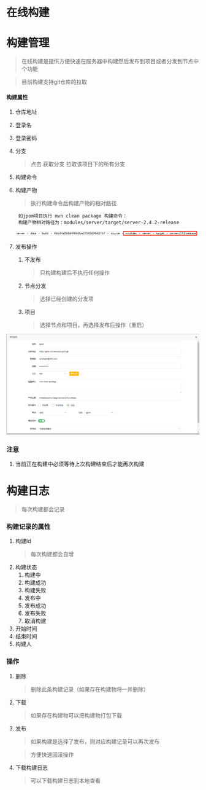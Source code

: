 # 在线构建


# 构建管理
 
> 在线构建是提供方便快速在服务器中构建然后发布到项目或者分发到节点中个功能

> 目前构建支持git仓库的拉取

#### 构建属性

1. 仓库地址
2. 登录名
3. 登录密码
4. 分支
    >  点击 获取分支 拉取该项目下的所有分支
4. 构建命令
5. 构建产物
    > 执行构建命令后构建产物的相对路径
    
        如jpom项目执行 mvn clean package 构建命令：
        构建产物相对路径为：modules/server/target/server-2.4.2-release
    ![构建路径](../images/build/src.png)
        
6. 发布操作
    1. 不发布
        > 只构建构建后不执行任何操作
    2. 节点分发
        > 选择已经创建的分发项
    3. 项目
        > 选择节点和项目，再选择发布后操作（重启）

![构建路径](../images/build/edit.png)

### 注意

1. 当前正在构建中必须等待上次构建结束后才能再次构建


# 构建日志

> 每次构建都会记录

### 构建记录的属性

1. 构建Id
   > 每次构建都会自增
2. 构建状态
    1. 构建中
    2. 构建成功
    3. 构建失败
    4. 发布中
    5. 发布成功
    6. 发布失败
    7. 取消构建
3. 开始时间
4. 结束时间
5. 构建人


### 操作

1. 删除
   > 删除此条构建记录（如果存在构建物将一并删除）
2. 下载
   > 如果存在构建物可以把构建物打包下载
3. 发布
   > 如果构建是选择了发布，则对应构建记录可以再次发布

   > 方便快速回滚操作
4. 下载构建日志
   > 可以下载构建日志到本地查看
